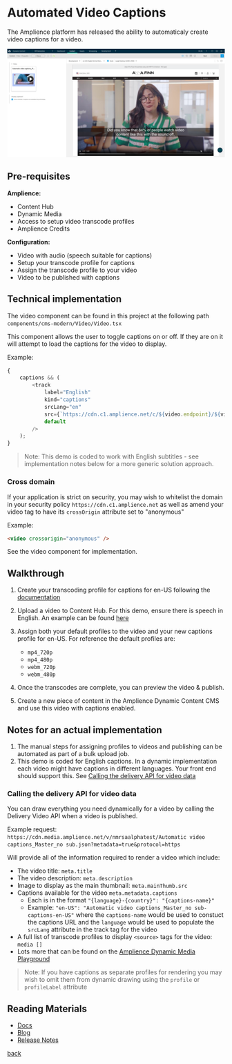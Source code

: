 # Automated Video Captions

The Amplience platform has released the ability to automaticaly create video captions for a video.

![Automated Video Captions](../media/automated-video-captions.png)

## Pre-requisites

**Amplience:**

-   Content Hub
-   Dynamic Media
-   Access to setup video transcode profiles
-   Amplience Credits

**Configuration:**

-   Video with audio (speech suitable for captions)
-   Setup your transcode profile for captions
-   Assign the transcode profile to your video
-   Video to be published with captions

## Technical implementation

The video component can be found in this project at the following path `components/cms-modern/Video/Video.tsx`

This component allows the user to toggle captions on or off. If they are on it will attempt to load the captions for the video to display.

Example:

```js
{
    captions && (
        <track
            label="English"
            kind="captions"
            srcLang="en"
            src={`https://cdn.c1.amplience.net/c/${video.endpoint}/${video.name}-captions-en-US`}
            default
        />
    );
}
```

> Note: This demo is coded to work with English subtitles - see implementation notes below for a more generic solution approach.

### Cross domain

If your application is strict on security, you may wish to whitelist the domain in your security policy `https://cdn.c1.amplience.net` as well as amend your video tag to have its `crossOrigin` attribute set to "anonymous"

Example:

```html
<video crossorigin="anonymous" />
```

See the video component for implementation.

## Walkthrough

1. Create your transcoding profile for captions for en-US following the [documentation](https://amplience.com/developers/docs/user-guides/assets/video/#captions-options)

2. Upload a video to Content Hub. For this demo, ensure there is speech in English. An example can be found [here](https://amp-product.s3.eu-west-1.amazonaws.com/examples/video/Automatic_video_captions_Master_no_sub.mp4)

3. Assign both your default profiles to the video and your new captions profile for en-US. For reference the default profiles are:

    - `mp4_720p`
    - `mp4_480p`
    - `webm_720p`
    - `webm_480p`

4. Once the transcodes are complete, you can preview the video & publish.

5. Create a new piece of content in the Amplience Dynamic Content CMS and use this video with captions enabled.

## Notes for an actual implementation

1. The manual steps for assigning profiles to videos and publishing can be automated as part of a bulk upload job.
2. This demo is coded for English captions. In a dynamic implementation each video might have captions in different languages. Your front end should support this. See [Calling the delivery API for video data](#calling-the-delivery-API-for-video-data)

### Calling the delivery API for video data

You can draw everything you need dynamically for a video by calling the Delivery Video API when a video is published.

Example request:
`https://cdn.media.amplience.net/v/nmrsaalphatest/Automatic video captions_Master_no sub.json?metadata=true&protocol=https`

Will provide all of the information required to render a video which include:

-   The video title: `meta.title`
-   The video description: `meta.description`
-   Image to display as the main thumbnail: `meta.mainThumb.src`
-   Captions available for the video `meta.metadata.captions`
    -   Each is in the format `"{language}-{country}": "{captions-name}"`
    -   Example: `"en-US": "Automatic video captions_Master_no sub-captions-en-US"` where the `captions-name` would be used to constuct the captions URL and the `language` would be used to populate the `srcLang` attribute in the track tag for the video
-   A full list of transcode profiles to display `<source>` tags for the video: `media []`
-   Lots more that can be found on the [Amplience Dynamic Media Playground](https://playground.amplience.com/di/app/#/video)

> Note: If you have captions as separate profiles for rendering you may wish to omit them from dynamic drawing using the `profile` or `profileLabel` attribute

## Reading Materials

-   [Docs](https://amplience.com/developers/docs/user-guides/assets/video/#captions-options)
-   [Blog](https://amplience.com/blog/automatically-generate-video-captions-Amplience/)
-   [Release Notes](https://amplience.com/developers/docs/release-notes/2024/auto-captions/)

[back](../README.md)
